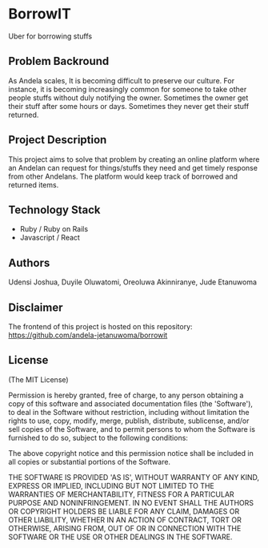 # BorrowIT

Uber for borrowing stuffs

## Problem Backround

As Andela scales, It is becoming difficult to preserve our culture. For instance, it is becoming increasingly common for someone to take other people stuffs without duly notifying the owner. Sometimes the owner get their stuff after some hours or days. Sometimes they never get their stuff returned.

## Project Description
This project aims to solve that problem by creating an online platform where an Andelan can request for things/stuffs they need and get timely response from other Andelans. The platform would keep track of borrowed and returned items.

## Technology Stack

- Ruby / Ruby on Rails
- Javascript / React

## Authors

Udensi Joshua, Duyile Oluwatomi, Oreoluwa Akinniranye, Jude Etanuwoma

## Disclaimer

The frontend of this project is hosted on this repository: https://github.com/andela-jetanuwoma/borrowit

## License

(The MIT License)

Permission is hereby granted, free of charge, to any person obtaining a copy of this software and associated documentation files (the 'Software'), to deal in the Software without restriction, including without limitation the rights to use, copy, modify, merge, publish, distribute, sublicense, and/or sell copies of the Software, and to permit persons to whom the Software is furnished to do so, subject to the following conditions:

The above copyright notice and this permission notice shall be included in all copies or substantial portions of the Software.

THE SOFTWARE IS PROVIDED 'AS IS', WITHOUT WARRANTY OF ANY KIND, EXPRESS OR IMPLIED, INCLUDING BUT NOT LIMITED TO THE WARRANTIES OF MERCHANTABILITY, FITNESS FOR A PARTICULAR PURPOSE AND NONINFRINGEMENT. IN NO EVENT SHALL THE AUTHORS OR COPYRIGHT HOLDERS BE LIABLE FOR ANY CLAIM, DAMAGES OR OTHER LIABILITY, WHETHER IN AN ACTION OF CONTRACT, TORT OR OTHERWISE, ARISING FROM, OUT OF OR IN CONNECTION WITH THE SOFTWARE OR THE USE OR OTHER DEALINGS IN THE SOFTWARE.
